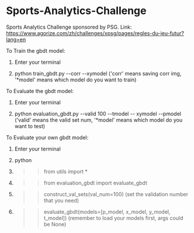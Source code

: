 # Sports-Analytics-Challenge

Sports Analytics Challenge sponsored by PSG. Link: https://www.agorize.com/zh/challenges/xpsg/pages/regles-du-jeu-futur?lang=en

To Train the gbdt model:

1. Enter your terminal

2. python train_gbdt.py  --corr --xymodel ('corr' means saving corr img, '*model' means which model do you want to train)

To Evaluate the gbdt model:

1. Enter your terminal

2. python evaluation_gbdt.py --valid 100 --tmodel -- xymodel --pmodel ('valid' means the valid set num, '*model' means which model do you want to test)

To Evaluate your own gbdt model:

1. Enter your terminal

2. python

3. >>from utils import *

4. >>from evaluation_gbdt import evaluate_gbdt

5. >>construct_val_sets(val_num=100) (set the validation number that you need)

6. >>evaluate_gbdt(models=[p_model, x_model, y_model, t_model]) (remember to load your models first, args could be None)